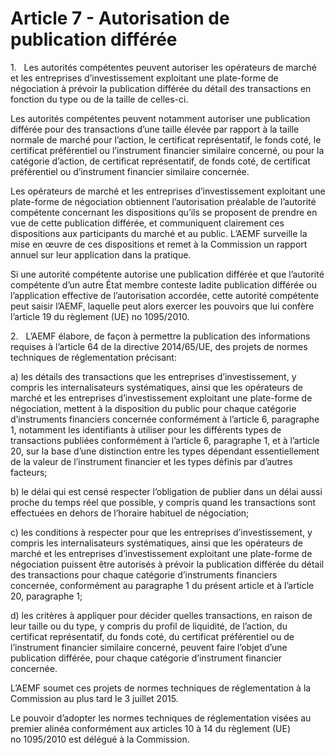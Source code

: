 # Article 7 - Autorisation de publication différée


1.   Les autorités compétentes peuvent autoriser les opérateurs de marché et les entreprises d’investissement exploitant une plate-forme de négociation à prévoir la publication différée du détail des transactions en fonction du type ou de la taille de celles-ci.

Les autorités compétentes peuvent notamment autoriser une publication différée pour des transactions d’une taille élevée par rapport à la taille normale de marché pour l’action, le certificat représentatif, le fonds coté, le certificat préférentiel ou l’instrument financier similaire concerné, ou pour la catégorie d’action, de certificat représentatif, de fonds coté, de certificat préférentiel ou d’instrument financier similaire concernée.

Les opérateurs de marché et les entreprises d’investissement exploitant une plate-forme de négociation obtiennent l’autorisation préalable de l’autorité compétente concernant les dispositions qu’ils se proposent de prendre en vue de cette publication différée, et communiquent clairement ces dispositions aux participants du marché et au public. L’AEMF surveille la mise en œuvre de ces dispositions et remet à la Commission un rapport annuel sur leur application dans la pratique.

Si une autorité compétente autorise une publication différée et que l’autorité compétente d’un autre État membre conteste ladite publication différée ou l’application effective de l’autorisation accordée, cette autorité compétente peut saisir l’AEMF, laquelle peut alors exercer les pouvoirs que lui confère l’article 19 du règlement (UE) no 1095/2010.

2.   L’AEMF élabore, de façon à permettre la publication des informations requises à l’article 64 de la directive 2014/65/UE, des projets de normes techniques de réglementation précisant:

a) les détails des transactions que les entreprises d’investissement, y compris les internalisateurs systématiques, ainsi que les opérateurs de marché et les entreprises d’investissement exploitant une plate-forme de négociation, mettent à la disposition du public pour chaque catégorie d’instruments financiers concernée conformément à l’article 6, paragraphe 1, notamment les identifiants à utiliser pour les différents types de transactions publiées conformément à l’article 6, paragraphe 1, et à l’article 20, sur la base d’une distinction entre les types dépendant essentiellement de la valeur de l’instrument financier et les types définis par d’autres facteurs;

b) le délai qui est censé respecter l’obligation de publier dans un délai aussi proche du temps réel que possible, y compris quand les transactions sont effectuées en dehors de l’horaire habituel de négociation;

c) les conditions à respecter pour que les entreprises d’investissement, y compris les internalisateurs systématiques, ainsi que les opérateurs de marché et les entreprises d’investissement exploitant une plate-forme de négociation puissent être autorisés à prévoir la publication différée du détail des transactions pour chaque catégorie d’instruments financiers concernée, conformément au paragraphe 1 du présent article et à l’article 20, paragraphe 1;

d) les critères à appliquer pour décider quelles transactions, en raison de leur taille ou du type, y compris du profil de liquidité, de l’action, du certificat représentatif, du fonds coté, du certificat préférentiel ou de l’instrument financier similaire concerné, peuvent faire l’objet d’une publication différée, pour chaque catégorie d’instrument financier concernée.

L’AEMF soumet ces projets de normes techniques de réglementation à la Commission au plus tard le 3 juillet 2015.

Le pouvoir d’adopter les normes techniques de réglementation visées au premier alinéa conformément aux articles 10 à 14 du règlement (UE) no 1095/2010 est délégué à la Commission.
